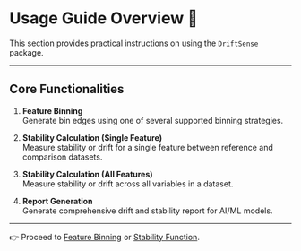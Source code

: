 # Usage Guide Overview 📘

This section provides practical instructions on using the `DriftSense` package.

---

## Core Functionalities

1. **Feature Binning**  
   Generate bin edges using one of several supported binning strategies.

2. **Stability Calculation (Single Feature)**  
   Measure stability or drift for a single feature between reference and comparison datasets.

3. **Stability Calculation (All Features)**  
   Measure stability or drift across all variables in a dataset.

4. **Report Generation**  
   Generate comprehensive drift and stability report for AI/ML models.

---

👉 Proceed to [Feature Binning](../usage/get_bin_edges_usage.md) or [Stability Function](../usage/stability_function.md).

